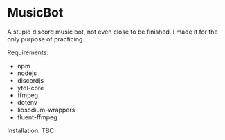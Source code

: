 # MusicBot
A stupid discord music bot, not even close to be finished. I made it for the only purpose of practicing.

Requirements:
- npm
- nodejs
- discordjs
- ytdl-core
- ffmpeg
- dotenv
- libsodium-wrappers
- fluent-ffmpeg

Installation: TBC
